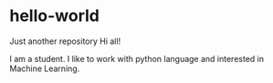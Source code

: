 # hello-world
Just another repository
Hi all!

I am a student. I like to work with python language and interested in Machine Learning. 
